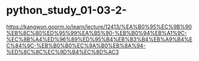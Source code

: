 # python_study_01-03-2-
https://kangwon.goorm.io/learn/lecture/12413/%EA%B0%95%EC%9B%90%EB%8C%80%ED%95%99%EA%B5%90-%EB%B0%94%EB%A1%9C-%EC%8B%A4%ED%96%89%ED%95%B4%EB%B3%B4%EB%A9%B4%EC%84%9C-%EB%B0%B0%EC%9A%B0%EB%8A%94-%ED%8C%8C%EC%9D%B4%EC%8D%AC3
